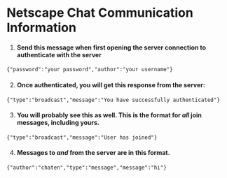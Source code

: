 # Netscape Chat Communication Information

1. #### Send this message when first opening the server connection to authenticate with the server
`{"password":"your password","author":"your username"}`

2. #### Once authenticated, you will get this response from the server:
`{"type":"broadcast","message":"You have successfully authenticated"}`

3. #### You will probably see this as well. This is the format for _all_ join messages, including yours.
`{"type":"broadcast","message":"User has joined"}`

4. #### Messages to _and_ from the server are in this format.
`{"author":"chaten","type":"message","message":"hi"}`
